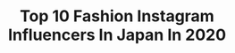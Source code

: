 ---
title: Top 10 Fashion Instagram Influencers In Japan In 2020
description: >-
  Find top fashion Instagram influencers in Japan in 2020. Most popular hashtags: #ootd #zara #instafashion.
platform: Instagram
hits: 1153
text_top: Discover the top-rated Instagram profiles on inBeat.
text_bottom: Our database has 1153 Instagram influencers like this in Japan for you to pitch.
profiles:
  - username: "takuro.ohno"
    fullname: >-
      大野拓朗
    bio: >-
      TOKYO/NY Actor/Fashion 公式後援会▷▷takutomonokai@gmail.com Twitter▷▷@Takuro_Ohno OFFICIAL WEB SITE▷▷https://ohnotakuro.com/ ▽New Year's Dreamチケット購入▽
    location: "Japan"
    followers: 68474
    engagement: 554
    commentsToLikes: 0.047637
    id: ck15s3xeob3ie0i19iokesmup
    verified: true
    hashtags: "#irotoiro, #dancyu, #honda, #fit"
  - username: "risaokamoto_"
    fullname: >-
      RISA
    bio: >-
      Fashion Addict🖤 Tokyo,Japan Umiami 🙌
    location: "Japan"
    followers: 16902
    engagement: 678
    commentsToLikes: 0.232212
    id: ck55nsw916wn40i11jv6gomvf
    verified: false
    hashtags: ""
  - username: "hidehisa0717"
    fullname: >-
      Hidehisa🔹Ohtsubo
    bio: >-
      Japan🔘Tokyo⏪️⏩️Fukuoka 🔵に🇮🇹 Fashion Suits or Casual #followme #like4like
    location: "Japan"
    followers: 7637
    engagement: 1539
    commentsToLikes: 0.132291
    id: ck13abcdjpk290i19a8dw37a4
    verified: false
    hashtags: ""
  - username: "otoshima_risa"
    fullname: >-
      音嶋莉沙
    bio: >-
      ＝LOVE 🍒Risa🍒 fashion👗make💄pink🎀kawaii💖 tapioca🍹 follow me🦄 twitter👉@otoshima_risa お仕事、メッセージはこちらまで👇💌 info-equal-love@yagnet.jp
    location: "Japan"
    followers: 36444
    engagement: 1122
    commentsToLikes: 0.022461
    id: ckaovcxj041sf0i786pq7zkpt
    verified: true
    hashtags: "#zara, #grl, #risa, #shima"
  - username: "sundailove"
    fullname: >-
      Sundai love
    bio: >-
      Your Fashionable Traveling TV Model 🌎 Now In Japan こんにちは ! ANTM Cycle 13, Travel Channel, MTV MY SHOP @mood.global Business: sundaiklove@gmail.com
    location: "Japan"
    followers: 56124
    engagement: 810
    commentsToLikes: 0.019674
    id: ck5c0qylitogn0i110hr7582q
    verified: false
    hashtags: "#kyoto, #travelkyoto, #arashiyama, #japan"
  - username: "asami_7.4"
    fullname: >-
      𝐚𝐬𝐚𝐦𝐢💋
    bio: >-
      🇯🇵tokyo...fashion👗/sneaker👟 🕴🏻156cm/👟US5～US6 ✩ ⋆ ✩ ⋆ ✩ ⋆ ✩ ⋆ ✩﻿ ⋆ ✩ ⋆ ﻿✩ ⋆ ✩ ⋆ ✩ ⋆ ✩ ⋆ ✩ 足元倶楽部 Feat.YOU vol.72💋
    location: "Japan"
    followers: 12534
    engagement: 1684
    commentsToLikes: 0.023357
    id: ck9wdzn1ahzla0j78g7diin76
    verified: false
    hashtags: "#airjordan4, #jordan1, #supremejapan, #girlsdontcry"
  - username: "a.asuka.a"
    fullname: >-
      asuka | Freelance Model
    bio: >-
      Osaka | Japan Beauty💄Fashion👗Travel🌍 155cmコーデ 撮影等お仕事依頼はDM💌にお願い致します💕
    location: "Japan"
    followers: 35469
    engagement: 222
    commentsToLikes: 0.061966
    id: ck5hiace7cgwh0i11o7iuh993
    verified: false
    hashtags: "#olympus, #fujimi, #goodmood, #pr"
  - username: "shihomi1129"
    fullname: >-
      小越しほみ Shihomi Ogoshi
    bio: >-
      Japanese🇯🇵 model📸racequeen👯‍♀️ 💘写真集｢Sea for me｣発売中 💘日本RQ大賞2017,2018受賞 💘テレビ東京賞受賞 💘ゾゾタウンAD準グランプリ #JOJO#fashion#art#music#comic#ninja 📱17live/ツイキャス
    location: "Japan"
    followers: 95581
    engagement: 201
    commentsToLikes: 0.045812
    id: ck8tctqg50n9m0j78s706lisg
    verified: false
    hashtags: "#ootd, #cordinate, #shooting, #tripgram"
  - username: "jeffreyngai"
    fullname: >-
      Jeffrey Ngai 魏浚笙
    bio: >-
      📧jeffreyngaits@gmail.com Facebook: 🔍jeffreyngai 魏浚笙 🎥youtube: jeffreyngai 📍currently Hong Kong 💎Fashion |🛫Travel | 🕶Make up |☕️Lifestyle NOW UP ON👇🏾
    location: "Japan"
    followers: 67119
    engagement: 662
    commentsToLikes: 0.012007
    id: ck0w0bqakddwa0i19285a55j1
    verified: false
    hashtags: "#eefit, #live, #cocacola, #lgwearableairpurifier"
  - username: "pinkgaijin"
    fullname: >-
      𝓝𝓲𝓴𝔂 ໒꒱
    bio: >-
      𝒕𝒐𝒌𝒚𝒐 𝒃𝒂𝒔𝒆𝒅 🇦🇷 artist・fashion creative・model・color enthusiast🌈
    location: "Japan"
    followers: 11315
    engagement: 1110
    commentsToLikes: 0.036083
    id: ck5zjf5r1hhd40i148bi7rto1
    verified: false
    hashtags: ""
---